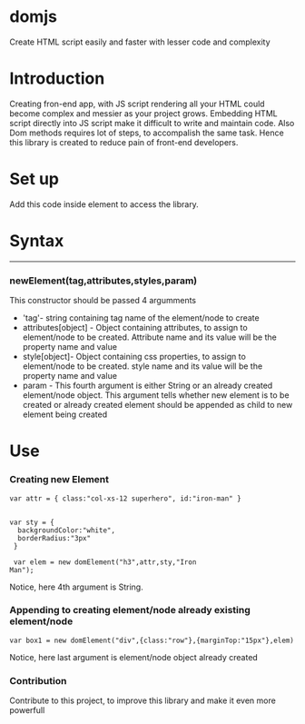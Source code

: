 
# domjs
Create HTML script easily and faster with lesser code and complexity

<h1>Introduction</h1>
Creating fron-end app, with JS script rendering all your HTML could become complex and messier as your project grows. Embedding HTML script directly into JS script make it difficult to write and maintain code. Also Dom methods requires lot of steps, to accompalish the same task. Hence this library is created to reduce pain of front-end developers.

<h1>Set up</h1>
Add this code inside <head> element to access the library.
<code><script src="js/Dom.js" type='text/javascript'></script></code>

<h1>Syntax</h1>
<hr>
<h3>newElement(tag,attributes,styles,param)</h3>
This constructor should be passed 4 argumments
<ul>
<li>'tag'- string containing tag name of the element/node to create</li>
<li>attributes[object] - Object containing attributes, to assign to element/node to be created. Attribute name and its value will be the property name and value </li>
<li>style[object]- Object containing css properties, to assign to element/node to be created. style name and its value will be the property name and value </li>
<li>param - This fourth argument is either String or an already created element/node object. This argument tells whether new element is to be created or already created element should be appended as child to new element being created</li>
</ul>
<h1>Use</h1>
<h3>Creating new Element</h3>

<code>var attr = {
  class:"col-xs-12 superhero",
  id:"iron-man"
 }
 </code>
 
<code>
var sty = {
  backgroundColor:"white",
  borderRadius:"3px"
 }
</code>
 
<code> var elem = new domElement("h3",attr,sty,"Iron Man");</code>

Notice, here 4th argument is String.

<h3>Appending to creating element/node already existing element/node</h3>
<code>var box1 = new domElement("div",{class:"row"},{marginTop:"15px"},elem)</code>

Notice, here last argument is element/node object already created

<h3>Contribution</h3>
Contribute to this project, to improve this library and make it even more powerfull
